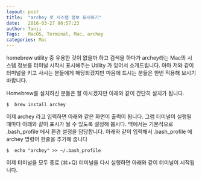 ```yaml
---
layout: post
title:  "archey 로 시스템 정보 표시하기"
date:   2016-03-27 00:57:23
author: Tanji
Tags:   MacOS, Terminal, Mac, archey
categories: Mac
---
```


homebrew utility 중 유용한 것이 없을까 하고 검색을 하다가 archey라는 Mac의 시스템 정보를 터미널 시작시 표시해주는 Utility 가 있어서 소개드립니다. 아마 저와 같이 터미널을 키고 사시는 분들에게 해당되겠지만 마음에 드시는 분들은 한번 적용해 보시기 바랍니다.

Homebrew를 설치하신 분들은 잘 아시겠지만 아래와 같이 간단히 설치가 됩니다.

	$  brew install archey

이제 archey 라고 입력하면 아래와 같은 화면이 출력이 됩니다. 그럼 터미널이 실행될 때마다 아래와 같이 표시가 될 수 있도록 설정해 봅시다. 맥에서는 기본적으로 .bash_profile 에서 환경 설정을 담당합니다. 아래와 같이 입력해서 .bash_profile 에 archey 명령어 한줄을 추가해 줍니다

	$  echo "archey" >> ~/.bash_profile

이제 터미널을 모두 종료 (⌘+Q) 터미널을 다시 실행하면 아래와 같이 터미널이 시작됩니다.





